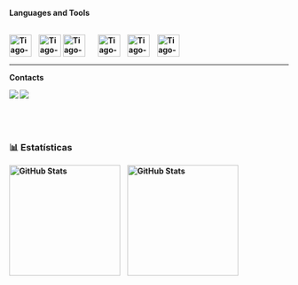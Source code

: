 <link rel="stylesheet" type='text/css' href="https://cdn.jsdelivr.net/gh/devicons/devicon@latest/devicon.min.css" />
          
<b>Languages and Tools<b>

<div style="display: inline_block"><br>          

<img align="center" alt="Tiago-Csharp" height="40" width="40" src="https://cdn.jsdelivr.net/gh/devicons/devicon@latest/icons/csharp/csharp-plain.svg" style="margin-right: 10px;">
<img align="center" alt="Tiago-SQL"  height="40" width="40" src="https://cdn.jsdelivr.net/gh/devicons/devicon@latest/icons/microsoftsqlserver/microsoftsqlserver-plain-wordmark.svg">
<img align="center" alt="Tiago-Js"  height="40" width="40" src="https://cdn.jsdelivr.net/gh/devicons/devicon@latest/icons/javascript/javascript-original.svg" style="margin-right: 20px;">
<img align="center" alt="Tiago-NodeJs"  height="40" width="40" src="https://cdn.jsdelivr.net/gh/devicons/devicon@latest/icons/nodejs/nodejs-plain-wordmark.svg" style="margin-right: 10px;">
<img align="center" alt="Tiago-HTML"  height="40" width="40" src="https://cdn.jsdelivr.net/gh/devicons/devicon@latest/icons/html5/html5-plain-wordmark.svg" style="margin-right: 10px;">
<img align="center" alt="Tiago-CSS"  height="40" width="40" src="https://cdn.jsdelivr.net/gh/devicons/devicon@latest/icons/css3/css3-original-wordmark.svg" style="margin-right: 10px;">  



  
</div>
 <hr>

 <b>Contacts<b>
<div> 
   <a href="[https://www.linkedin.com/in/tiagofdias/](LinkedIn - Tiago)" target="_blank"><img src="https://img.shields.io/badge/-LinkedIn-%230077B5?style=for-the-badge&logo=linkedin&logoColor=white" target="_blank"></a> 
  <a href = "mailto:tiagodias.cl@gmail.com"><img src="https://img.shields.io/badge/-Gmail-%23333?style=for-the-badge&logo=gmail&logoColor=white" target="_blank"></a>
</div>

<br>

<br/>
<br/>

### 📊 Estatísticas

<p>
  <img 
    align="left" 
    alt="GitHub Stats" 
    height="200" 
    style="padding-right: 10px;" 
    src="https://github-readme-stats.vercel.app/api?username=tiagofdias&show_icons=true&theme=tokyonight&include_all_commits=true&locale=pt-pt" 
  />

<img 
      align="left" 
      alt="GitHub Stats" 
      height="200" 
      src="https://github-readme-stats.vercel.app/api/top-langs/?username=tiagofdias&theme=tokyonight&layout=compact&custom_title=Tecnologias&langs_count=9" 
  />

</p>

